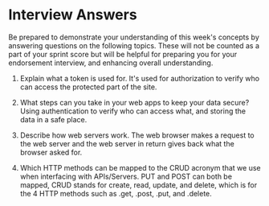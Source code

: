 # Interview Answers
Be prepared to demonstrate your understanding of this week's concepts by answering questions on the following topics. These will not be counted as a part of your sprint score but will be helpful for preparing you for your endorsement interview, and enhancing overall understanding.


1. Explain what a token is used for.
It's used for authorization to verify who can access the protected part of the site.

2. What steps can you take in your web apps to keep your data secure?
Using authentication to verify who can access what, and storing the data in a safe place.

3. Describe how web servers work.
The web browser makes a request to the web server and the web server in return gives back what the browser asked for.

4. Which HTTP methods can be mapped to the CRUD acronym that we use when interfacing with APIs/Servers.
PUT and POST can both be mapped, CRUD stands for create, read, update, and delete, which is for the 4 HTTP methods such as .get, .post, .put, and .delete.